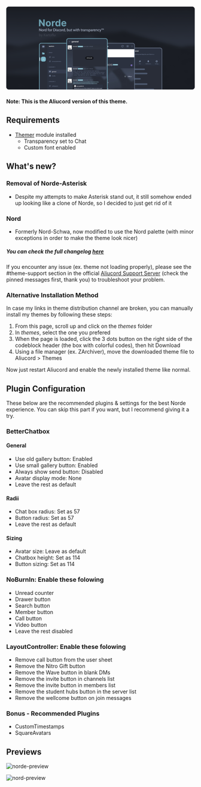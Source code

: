![title-preview](previews/title.png)

#### Note: This is the Aliucord version of this theme. <!-- Norde for Vendetta coming soon! -->

## Requirements
- [Themer](https://github.com/Vendicated/AliucordPlugins/tree/main/Themer) module installed
  - Transparency set to Chat
  - Custom font enabled

## What's new?

### Removal of Norde-Asterisk
- Despite my attempts to make Asterisk stand out, it still somehow ended up looking like a clone of Norde, so I decided to just get rid of it

### Nord
- Formerly Nord-Schwa, now modified to use the Nord palette (with minor exceptions in order to make the theme look nicer)
##### You can check the full changelog [here](https://github.com/kartoflu/norde/blob/main/CHANGELOG.md)

If you encounter any issue (ex. theme not loading properly), please see the #theme-support section in the official [Aliucord Support Server](https://discord.gg/EsNDvBaHVU) (check the pinned messages first, thank you) to troubleshoot your problem.

### Alternative Installation Method
In case my links in theme distribution channel are broken, you can manually install my themes by following these steps:
1. From this page, scroll up and click on the *themes* folder
2. In *themes*, select the one you prefered
3. When the page is loaded, click the 3 dots button on the right side of the codeblock header (the box with colorful codes), then hit Download
4. Using a file manager (ex. ZArchiver), move the downloaded theme file to Aliucord > Themes

Now just restart Aliucord and enable the newly installed theme like normal.

## Plugin Configuration
These below are the recommended plugins & settings for the best Norde experience. You can skip this part if you want, but I recommend giving it a try.
### BetterChatbox
#### General
- Use old gallery button: Enabled
- Use small gallery button: Enabled
- Always show send button: Disabled
- Avatar display mode: None
- Leave the rest as default

#### Radii
- Chat box radius: Set as 57
- Button radius: Set as 57
- Leave the rest as default

#### Sizing
- Avatar size: Leave as default
- Chatbox height: Set as 114
- Button sizing: Set as 114

### NoBurnIn: Enable these folowing
- Unread counter
- Drawer button
- Search button
- Member button
- Call button
- Video button
- Leave the rest disabled

### LayoutController: Enable these folowing
- Remove call button from the user sheet
- Remove the Nitro Gift button
- Remove the Wave button in blank DMs
- Remove the invite button in channels list
- Remove the invite button in members list
- Remove the student hubs button in the server list
- Remove the wellcome button on join messages

### Bonus - Recommended Plugins
- CustomTimestamps
- SquareAvatars

## Previews
![norde-preview](https://raw.githubusercontent.com/kartoflu/norde/main/previews/norde-preview.png)

![nord-preview](https://raw.githubusercontent.com/kartoflu/norde/main/previews/nord-preview.png)

<!-- og aliucord nord https://discord.com/channels/811255666990907402/824357609778708580/865677697693515786 -->

